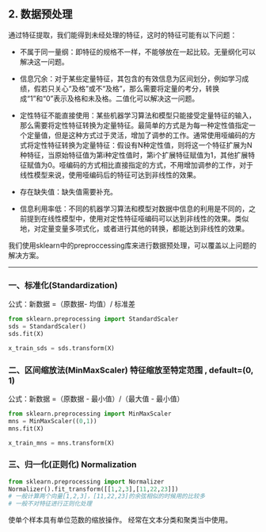 ## 2. 数据预处理

通过特征提取，我们能得到未经处理的特征，这时的特征可能有以下问题：

- 不属于同一量纲：即特征的规格不一样，不能够放在一起比较。无量纲化可以解决这一问题。

- 信息冗余：对于某些定量特征，其包含的有效信息为区间划分，例如学习成绩，假若只关心“及格”或不“及格”，那么需要将定量的考分，转换成“1”和“0”表示及格和未及格。二值化可以解决这一问题。

- 定性特征不能直接使用：某些机器学习算法和模型只能接受定量特征的输入，那么需要将定性特征转换为定量特征。最简单的方式是为每一种定性值指定一个定量值，但是这种方式过于灵活，增加了调参的工作。通常使用哑编码的方式将定性特征转换为定量特征：假设有N种定性值，则将这一个特征扩展为N种特征，当原始特征值为第i种定性值时，第i个扩展特征赋值为1，其他扩展特征赋值为0。哑编码的方式相比直接指定的方式，不用增加调参的工作，对于线性模型来说，使用哑编码后的特征可达到非线性的效果。

- 存在缺失值：缺失值需要补充。

- 信息利用率低：不同的机器学习算法和模型对数据中信息的利用是不同的，之前提到在线性模型中，使用对定性特征哑编码可以达到非线性的效果。类似地，对定量变量多项式化，或者进行其他的转换，都能达到非线性的效果。　

我们使用sklearn中的preproccessing库来进行数据预处理，可以覆盖以上问题的解决方案。

---

### 一、标准化(Standardization)

公式：新数据 =（原数据- 均值）/ 标准差<br>
```python
from sklearn.preprocessing import StandardScaler
sds = StandardScaler()
sds.fit(X)

x_train_sds = sds.transform(X)
```

### 二、区间缩放法(MinMaxScaler) 特征缩放至特定范围 , default=(0, 1)

公式：新数据 =（原数据 - 最小值）/（最大值 - 最小值）<br>
```python
from sklearn.preprocessing import MinMaxScaler
mns = MinMaxScaler((0,1))
mns.fit(X)

x_train_mns = mns.transform(X)
```

### 三、归一化(正则化) Normalization
```python
from sklearn.preprocessing import Normalizer
Normalizer().fit_transform([[1,2,3],[11,22,23]])
# 一般计算两个向量[1,2,3]，[11,22,23]的余弦相似的时候用的比较多
# 一般不对特征进行正则化处理
```
使单个样本具有单位范数的缩放操作。 经常在文本分类和聚类当中使用。<br>



